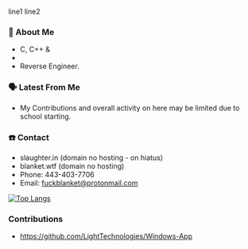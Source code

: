 line1
line2

### 📖 About Me
 - C, C++ &
 - 
 - Reverse Engineer.

### 🗣️ Latest From Me
 - My Contributions and overall activity on here may be limited due to school starting.

### ☎️ Contact
 - slaughter.in (domain no hosting - on hiatus)
 - blanket.wtf (domain no hosting)
 - Phone: 443-403-7706
 - Email: fuckblanket@protonmail.com
 
[![Top Langs](https://github-readme-stats.vercel.app/api/top-langs/?username=fuckblanket&layout=compact)](https://github.com/anuraghazra/github-readme-stats)


### Contributions
 - https://github.com/LightTechnologies/Windows-App
